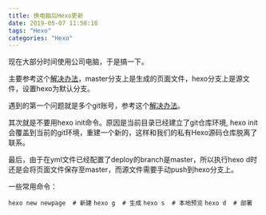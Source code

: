 ```yaml
---
title: 换电脑后Hexo更新
date: 2019-05-07 11:58:18
tags: "Hexo"
categories: "Hexo"
---
```


现在大部分时间使用公司电脑，于是搞一下。

主要参考这个[解决办法](https://www.zhihu.com/question/21193762)，master分支上是生成的页面文件，hexo分支上是源文件，设置hexo为默认分支。

遇到的第一个问题就是多个git账号，参考这个[解决办法](https://www.jianshu.com/p/b02645fff791)。

其次就是不要用hexo init命令。原因是当前目录已经建立了git仓库环境, hexo init会覆盖到当前的git环境，重建一个新的，这样和我们的私有Hexo源码仓库脱离了联系。

最后，由于在yml文件已经配置了deploy的branch是master，所以执行hexo d时还是会将页面文件保存至master，而源文件需要手动push到hexo分支上。

一些常用命令：

```hexo new newpage  # 新建```
```hexo g  # 生成```
```hexo s  # 本地预览```
```hexo d  # 部署```



